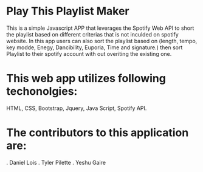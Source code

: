 # Play This Playlist Maker
This is a simple Javascript APP that leverages the Spotify Web API to short the playlist based on different criterias that is not inculded on spotify website. 
In this app users can also sort the playlist based on (length, tempo, key modde, Enegy, Dancibility, Euporia, Time and signature.) then sort Playlist to their spotify account with out overiting the existing one.

# This web app utilizes following techonolgies:
HTML, CSS, Bootstrap, Jquery, Java Script,  Spotify API. 

# The contributors to this application are:
   . Daniel Lois
   . Tyler Pilette
   . Yeshu Gaire

